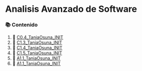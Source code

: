 # Analisis Avanzado de Software

### :books: Contenido 

1. :book:   [C0.4_TaniaOsuna_INIT](https://github.com/osunatania12/Analisis-Avanzado-Software/blob/master/C0.4_TaniaOsuna_INIT.md)
2. :book:   [C1.3_TaniaOsuna_INIT](https://github.com/osunatania12/Analisis-Avanzado-Software/blob/master/C1.3_TaniaOsuna_INIT.md)
3. :book:   [C1.4_TaniaOsuna_INIT](https://github.com/osunatania12/Analisis-Avanzado-Software/blob/master/C1.4_TaniaOsuna_INIT.md)
4. :book:   [C1.5_TaniaOsuna_INIT](https://github.com/osunatania12/Analisis-Avanzado-Software/blob/master/C1.5_TaniaOsuna_INIT.md)
5. :book:   [A1.1_TaniaOsuna_INIT](https://github.com/osunatania12/Analisis-Avanzado-Software/blob/master/A1.1_TaniaOsuna_INIT.md)
6. :book:   [A1.1_TaniaOsuna_INIT](https://github.com/osunatania12/Analisis-Avanzado-Software/blob/master/C2.1_TaniaOsuna.md)
